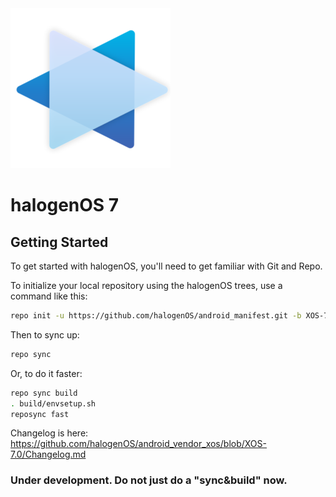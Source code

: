<img src="https://raw.githubusercontent.com/halogenOS/android_manifest/XOS-7.0/halogenos-logo.png">

# halogenOS 7

## Getting Started

To get started with halogenOS, you'll need to get familiar with Git and Repo.

To initialize your local repository using the halogenOS trees, use a command like this:

```bash
repo init -u https://github.com/halogenOS/android_manifest.git -b XOS-7.0
```

Then to sync up:
```bash
repo sync
```

Or, to do it faster:
```bash
repo sync build
. build/envsetup.sh
reposync fast
```

Changelog is here: https://github.com/halogenOS/android_vendor_xos/blob/XOS-7.0/Changelog.md

### Under development. Do not just do a "sync&build" now.
